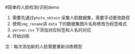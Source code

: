 #简单的人脸检测/识别demo

1. 需要先通过`photo_obtain` 采集人脸数据集，需要手动更改路径
2. 使用`img_rename`讲 `data` 下的数据集图片名称修改为标签格式
3. `person.csv` 下添加对应标签和人名的对应
4. 开始训练



注：每次添加新的人脸需要重新训练模型

